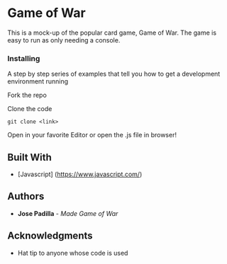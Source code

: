 # Game of War

This is a mock-up of the popular card game, Game of War. The game is easy to run as only needing a console. 


### Installing

A step by step series of examples that tell you how to get a development
environment running

Fork the repo

Clone the code

    git clone <link>
    
Open in your favorite Editor or open the .js file in browser!


## Built With

  - [Javascript] (https://www.javascript.com/)

## Authors

  - **Jose Padilla** - *Made Game of War* 

## Acknowledgments

  - Hat tip to anyone whose code is used

